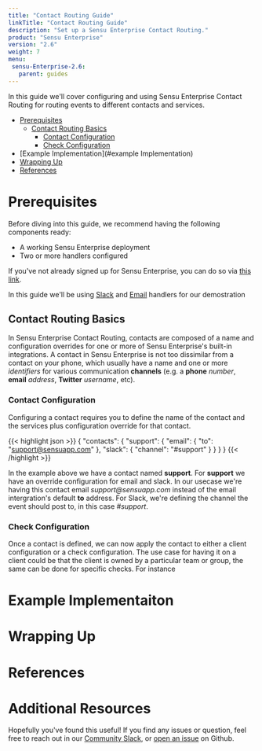 ```yaml
---
title: "Contact Routing Guide"
linkTitle: "Contact Routing Guide"
description: "Set up a Sensu Enterprise Contact Routing."
product: "Sensu Enterprise"
version: "2.6"
weight: 7
menu:
 sensu-Enterprise-2.6:
   parent: guides
---
```


In this guide we'll cover configuring and using Sensu Enterprise Contact Routing for routing events to different contacts and services.

- [Prerequisites](#prerequisites)
  - [Contact Routing Basics](#contact-routing-basics)
    - [Contact Configuration](#contact-configuration)
    - [Check Configuration](#check-configuration)
- [Example Implementation](#example Implementation)
- [Wrapping Up](#wrapping-up)
- [References](#references)

# Prerequisites

Before diving into this guide, we recommend having the following components ready:

- A working Sensu Enterprise deployment
- Two or more handlers configured

If you've not already signed up for Sensu Enterprise, you can do so via [this link][1]. 

In this guide we'll be using [Slack][2] and [Email][3] handlers for our demostration

## Contact Routing Basics

In Sensu Enterprise Contact Routing, contacts are composed of a name and configuration overrides for one or more of Sensu Enterprise's built-in integrations. A contact in Sensu Enterprise is not too dissimilar from a contact on your phone, which usually have a name and one or more _identifiers_ for various communication **channels** (e.g. a **phone** _number_, **email** _address_, **Twitter** _username_, etc).

### Contact Configuration

Configuring a contact requires you to define the name of the contact and the services plus configuration override for that contact.

{{< highlight json >}}
{
  "contacts": {
    "support": {
      "email": {
        "to": "support@sensuapp.com"
      },
      "slack": {
        "channel": "#support"
      }
    }
  }
}
{{< /highlight >}}

In the example above we have a contact named **support**. For **support** we have an override configuration for email and slack. In our usecase we're having this contact email _support@sensuapp.com_ instead of the email intergration's default **to** address. For Slack, we're defining the channel the event should post to, in this case _#support_.

### Check Configuration

Once a contact is defined, we can now apply the contact to either a client configuration or a check configuration. The use case for having it on a client could be that the client is owned by a particular team or group, the same can be done for specific checks. For instance 
# Example Implementaiton
# Wrapping Up
# References
# Additional Resources

Hopefully you've found this useful! If you find any issues or question, feel free to reach out in our [Community Slack][8], or [open an issue][9] on Github.

[1]: https://account.sensu.io/users/sign_up
[2]: /sensu-enterprise/latest/integrations/slack
[3]: /sensu-enterprise/latest/integrations/email
[4]: 
[5]: 
[6]: 
[7]: 
[8]: https://slack.sensu.io
[9]: https://github.com/sensu/sensu-docs/issues/new

